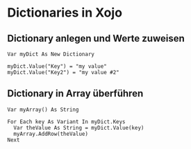 # Dictionaries in Xojo


## Dictionary anlegen und Werte zuweisen

```vbnet
Var myDict As New Dictionary

myDict.Value("Key") = "my value"
myDict.Value("Key2") = "my value #2"
```


## Dictionary in Array überführen

```vbnet
Var myArray() As String

For Each key As Variant In myDict.Keys
  Var theValue As String = myDict.Value(key)
  myArray.AddRow(theValue)
Next
```

